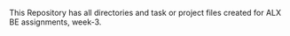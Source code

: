 This Repository has all directories and task or project files created for ALX BE assignments, week-3.
